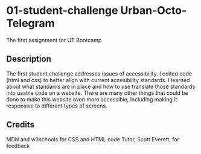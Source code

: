 # 01-student-challenge Urban-Octo-Telegram
The first assignment for UT Bootcamp

## Description
The first student challenge addresses issues of accessibility. I edited code (html and css) to better align with current accesibility standards. I learned about what standards are in place and how to use translate those standards into usable code on a website. There are many other things that could be done to make this website even more accessible, including making it responsive to different types of screens.

## Credits
MDN and w3schools for CSS and HTML code Tutor, Scott Everett, for feedback
